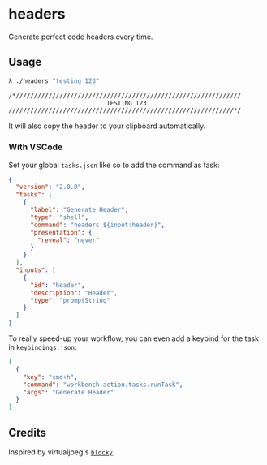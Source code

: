 # headers

Generate perfect code headers every time.

## Usage

```sh
λ ./headers "testing 123"
```

```sh
/*//////////////////////////////////////////////////////////////
                           TESTING 123
//////////////////////////////////////////////////////////////*/
```

It will also copy the header to your clipboard automatically.

### With VSCode

Set your global `tasks.json` like so to add the command as task:

```json
{
  "version": "2.0.0",
  "tasks": [
    {
      "label": "Generate Header",
      "type": "shell",
      "command": "headers ${input:header}",
      "presentation": {
        "reveal": "never"
      }
    }
  ],
  "inputs": [
    {
      "id": "header",
      "description": "Header",
      "type": "promptString"
    }
  ]
}
```

To really speed-up your workflow, you can even add a keybind for the task in `keybindings.json`:

```json
[
  {
    "key": "cmd+h",
    "command": "workbench.action.tasks.runTask",
    "args": "Generate Header"
  }
]
```

## Credits

Inspired by virtualjpeg's [`blocky`](https://github.com/virtualjpeg/blocky).
